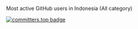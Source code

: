 Most active GitHub users in Indonesia (All category)

[![committers.top badge](https://user-badge.committers.top/indonesia_private/mjamilasfihani.svg)](https://user-badge.committers.top/indonesia_private/mjamilasfihani)
